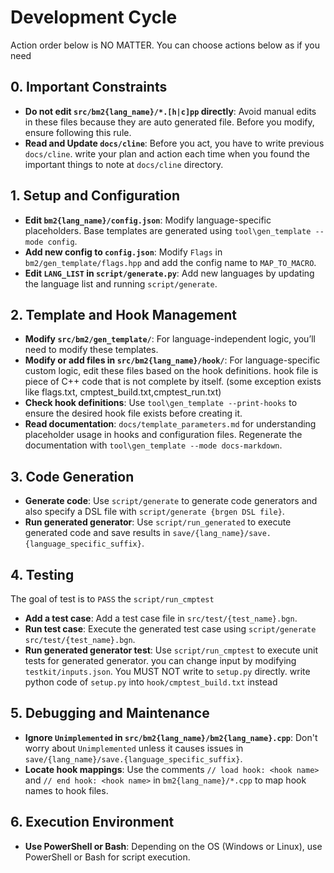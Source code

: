 # Development Cycle

Action order below is NO MATTER. You can choose actions below as if you need

## 0. Important Constraints

- **Do not edit `src/bm2{lang_name}/*.[h|c]pp` directly**: Avoid manual edits in these files because they are auto generated file. Before you modify, ensure following this rule.
- **Read and Update `docs/cline`**: Before you act, you have to write previous `docs/cline`. write your plan and action each time when you found the important things to note at `docs/cline` directory.

## 1. Setup and Configuration

- **Edit `bm2{lang_name}/config.json`**: Modify language-specific placeholders. Base templates are generated using `tool\gen_template --mode config`.
- **Add new config to `config.json`**: Modify `Flags` in `bm2/gen_template/flags.hpp` and add the config name to `MAP_TO_MACRO`.
- **Edit `LANG_LIST` in `script/generate.py`**: Add new languages by updating the language list and running `script/generate`.

## 2. Template and Hook Management

- **Modify `src/bm2/gen_template/`**: For language-independent logic, you’ll need to modify these templates.
- **Modify or add files in `src/bm2{lang_name}/hook/`**: For language-specific custom logic, edit these files based on the hook definitions. hook file is piece of C++ code that is not complete by itself. (some exception exists like flags.txt, cmptest_build.txt,cmptest_run.txt)
- **Check hook definitions**: Use `tool\gen_template --print-hooks` to ensure the desired hook file exists before creating it.
- **Read documentation**: `docs/template_parameters.md` for understanding placeholder usage in hooks and configuration files. Regenerate the documentation with `tool\gen_template --mode docs-markdown`.

## 3. Code Generation

- **Generate code**: Use `script/generate` to generate code generators and also specify a DSL file with `script/generate {brgen DSL file}`.
- **Run generated generator**: Use `script/run_generated` to execute generated code and save results in `save/{lang_name}/save.{language_specific_suffix}`.

## 4. Testing

The goal of test is to `PASS` the `script/run_cmptest`

- **Add a test case**: Add a test case file in `src/test/{test_name}.bgn`.
- **Run test case**: Execute the generated test case using `script/generate src/test/{test_name}.bgn`.
- **Run generated generator test**: Use `script/run_cmptest` to execute unit tests for generated generator. you can change input by modifying `testkit/inputs.json`. You MUST NOT write to `setup.py` directly. write python code of `setup.py` into `hook/cmptest_build.txt` instead

## 5. Debugging and Maintenance

- **Ignore `Unimplemented` in `src/bm2{lang_name}/bm2{lang_name}.cpp`**: Don't worry about `Unimplemented` unless it causes issues in `save/{lang_name}/save.{language_specific_suffix}`.
- **Locate hook mappings**: Use the comments `// load hook: <hook name>` and `// end hook: <hook name>` in `bm2{lang_name}/*.cpp` to map hook names to hook files.

## 6. Execution Environment

- **Use PowerShell or Bash**: Depending on the OS (Windows or Linux), use PowerShell or Bash for script execution.
